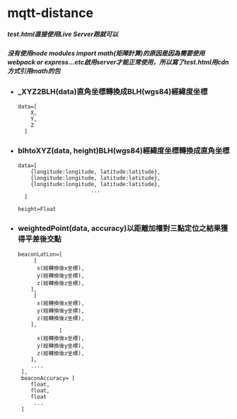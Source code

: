 # mqtt-distance
##### test.html直接使用Live Server跑就可以
##### 沒有使用node modules import math(矩陣計算)的原因是因為需要使用webpack or express...etc啟用server才能正常使用，所以寫了test.html用cdn方式引用math的包
*   ### _XYZ2BLH(data)直角坐標轉換成BLH(wgs84)經緯度坐標  
    ```
    data=[  
        X,  
        Y,  
        Z  
      ]
    ```
      
*   ### blhtoXYZ(data, height)BLH(wgs84)經緯度坐標轉換成直角坐標  
    ```
    data=[  
        {longitude:longitude, latitude:latitude},  
        {longitude:longitude, latitude:latitude},  
        {longitude:longitude, latitude:latitude}, 
                           ...
      ]
      
    height=Float
    ```
        
*   ### weightedPoint(data, accuracy)以距離加權對三點定位之結果獲得平差後交點  
    ```
    beaconLatLon=[  
         [  
          x(經轉換後x坐標),  
          y(經轉換後y坐標),  
          z(經轉換後z坐標),  
        ],  
         [  
          x(經轉換後x坐標),  
          y(經轉換後y坐標),  
          z(經轉換後z坐標),  
        ], 
                 [  
          x(經轉換後x坐標),  
          y(經轉換後y坐標),  
          z(經轉換後z坐標),  
        ], 
        ....
     ],
     beaconAccuracy= [
        float,
        float,
        float
         ...
     ] 
 
       
       ```
   

    

